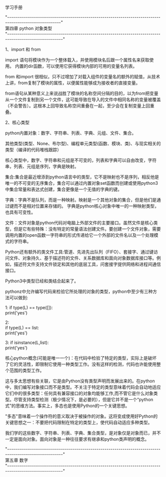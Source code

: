 
学习手册

"---------------------------------------------------------------------------------------------------------"  
					第四章   python 对象类型  
"----------------------------------------------------------------------------------------------------------"

1、import 和 from 

import 语句将模块作为一个整体载入，并使用模块名后跟一个属性名来获取使用。
内置的dir函数，可以使用它获得模块内部的可用的变量名列表。

from 和import 很相似，只不过增加了对载入组件的变量名的额外的赋值，从技术上讲，from复制了模块的属性，以便属性能够成为接收者的直接变量。

from语句从某种意义上来说战胜了模块的名称空间分隔的目的，以为from把变量从一个文件复制到另一个文件，这可能导致在导入的文件中相同名称的变量被覆盖（不会警告）。这根本上回导致名称空间重叠在一起，至少会在复制变量上回重叠。



2、核心类型

python内置对象：数字、字符串、列表、字典、元组、文件、集合。

其他类型(类型、None、布尔型)、编程单元类型(函数、模块、类)、与现实相关的类型（编译的代码堆栈跟踪）

核心类型中，数字、字符串和元组是不可变的，列表和字典可以自由改变，字符串，列表、元组是序列，字典是映射。

集合:集合是最近增添到python语言中的类型，它不是映射也不是序列，相反他是唯一的不可变的无序集合，集合可以通过内置对象set函数而创建或使用python3中集合常量和表达式创建，集合更像是一个无值的字典的键。


字典：字典不是队列，而是一种映射。映射是一个其他对象的集合，但是他们是通过键而不是相对位置来存储的。
	  字典是python核心对象中唯一的一种映射类型，也具有可变性。

文件：文件对象是python代码对电脑上外部文件的主要接口。虽然文件是核心类型，但是它有些特殊：没有特定的常量语法创建文件。要创建一个文件对象，需要调用内置的open函数一字符串的形式传递给它一个外部的文件名以及一个处理模式的字符串。

Python还有额外的类文件工具:管道、先进先出队列（FIFO）、套接字、通过键访问文件、对象持久、基于描述符的文件、关系数据库和面向对象数据库接口等。例如，描述符文件支持文件锁定和其他的底层工具，问套接字提供网络和进程间通信接口。


Python3中类型已经和类结合起来了。

pythonz中允许编写代码来检验它所处理的对象的类型，python中至少有三种方法可以做到:

1:
		if type(L) == type([]):   
			print('yes')

2:       
		if type(L) == list:  
			print('yes')

3:
		if isinstance(L,list):  
			print('yes')

核心python概念(可能是唯一一个)：在代码中检验了特定的类型，实际上是破坏了它的灵活性，即限制它使用一种类型工作。没有这样的检测，代码也许能使用整个范围的类型工作。

这与多太思想有些关联，它是由Python没有类型声明而发展出来的。在python中，我们编写对象接口而不是类型。不关注于特定的类型意味着代码会自动地适应它们中的很多类型：任何具有兼容接口的对象均能够工作,而不管它是什么对象类型。尽管支持类型检测（极少情况下，是必要的），但是它并不是一个“python式”的思维方法。事实上，多态也是使用Python的一个关键思想。

"多态"意味着一个操作符的意义取决于被操作的对象。这将变成使用好Python的关键思想之一：不要把代码限制在特定的类型上，使代码自动适应多种类型。


我们学的这些数字、字符串、列表、字典、集合类型，是对象仅是对象而已，并不一定是面向对象。面向对象是一种往往要求有继承和python类声明的概念。


"----------------------------------------------------------------------------------------------------------"  
						第五章  数字    
"----------------------------------------------------------------------------------------------------------"











